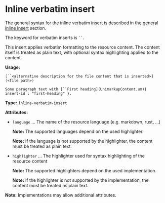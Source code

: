 # Inline verbatim insert

The general syntax for the inline verbatim insert is described in the general [inline insert](/markup/inlines/boxes/inserts/README) section.

The keyword for verbatim inserts is ` `` `.

This insert applies verbatim formatting to the resource content.
The content itself is treated as plain text, with optional syntax highlighting applied to the content.

**Usage:**

```
[``<alternative description for the file content that is inserted>](<file path>)

Some paragraph text with [``First heading](UnimarkupContent.um){ insert-id : "first-heading" }.
```

**Type:** `inline-verbatim-insert`

**Attributes:**

- `language` ... The name of the resource language (e.g. markdown, rust, ...)

  **Note:** The supported languages depend on the used highlighter.

  **Note:** If the language is not supported by the highlighter, the content must be treated as plain text.

- `highlighter` ... The highlighter used for syntax highlighting of the resource content

  **Note:** The supported highlighters depend on the used implementation.
  
  **Note:** If the highlighter is not supported by the implementation, the content must be treated as plain text.

**Note:** Implementations may allow additional attributes.

